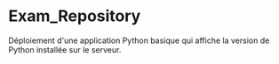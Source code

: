 # Exam_Repository
Déploiement d'une application Python basique qui affiche la version de Python installée sur le serveur. 
